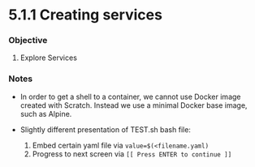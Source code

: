# 5.1.1 Creating services

### Objective
1. Explore Services

### Notes
- In order to get a shell to a container, we cannot use Docker image created with Scratch. Instead we use a minimal Docker base image, such as Alpine.

- Slightly different presentation of TEST.sh bash file:
  1. Embed certain yaml file via `value=$(<filename.yaml)`
  2. Progress to next screen via `[[ Press ENTER to continue ]]`
